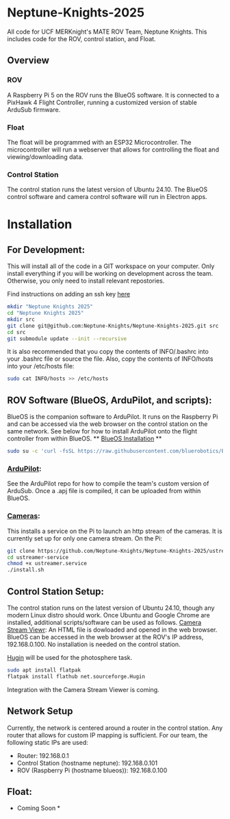 # Neptune-Knights-2025
All code for UCF MERKnight's MATE ROV Team, Neptune Knights.
This includes code for the ROV, control station, and Float.


## Overview
### ROV
A Raspberry Pi 5 on the ROV runs the BlueOS software. It is connected to a PixHawk 4 Flight Controller, running a customized version of stable ArduSub firmware. 

### Float
The float will be programmed with an ESP32 Microcontroller. The microcontroller will run a webserver that allows for controlling the float and viewing/downloading data.

### Control Station
The control station runs the latest version of Ubuntu 24.10. The BlueOS control software and camera control software will run in Electron apps.


# Installation
## For Development:
This will install all of the code in a GIT workspace on your computer. Only install everything if you will be working on development across the team. Otherwise, you only need to install relevant repostories.

Find instructions on adding an ssh key [here](https://docs.github.com/en/authentication/connecting-to-github-with-ssh/adding-a-new-ssh-key-to-your-github-account)

```bash
mkdir "Neptune Knights 2025"
cd "Neptune Knights 2025"
mkdir src
git clone git@github.com:Neptune-Knights/Neptune-Knights-2025.git src
cd src
git submodule update --init --recursive
```

It is also recommended that you copy the contents of INFO/.bashrc into your .bashrc file or source the file.
Also, copy the contents of INFO/hosts into your /etc/hosts file:
```bash
sudo cat INFO/hosts >> /etc/hosts
```

## ROV Software (BlueOS, ArduPilot, and scripts):

BlueOS is the companion software to ArduPilot. It runs on the Raspberry Pi and can be accessed via the web browser on the control station on the same network. See below for how to install ArduPilot onto the flight controller from within BlueOS. 
** [BlueOS Installation](https://github.com/bluerobotics/BlueOS/tree/master/install) **
```bash
sudo su -c 'curl -fsSL https://raw.githubusercontent.com/bluerobotics/BlueOS/master/install/install.sh | bash'
```

### [ArduPilot](https://github.com/Neptune-Knights/ardupilot):
See the ArduPilot repo for how to compile the team's custom version of ArduSub.
Once a .apj file is compiled, it can be uploaded from within BlueOS. 
 
### [Cameras](https://github.com/Neptune-Knights/Neptune-Knights-2025/tree/main/ustreamer%20launch):
This installs a service on the Pi to launch an http stream of the cameras. It is currently set up for only one camera stream.
On the Pi:
```bash
git clone https://github.com/Neptune-Knights/Neptune-Knights-2025/ustreamer-service
cd ustreamer-service
chmod +x ustreamer.service
./install.sh
```
 
## Control Station Setup:
The control station runs on the latest version of Ubuntu 24.10, though any modern Linux distro should work. Once Ubuntu and Google Chrome are installed, additional scripts/software can be used as follows.
[Camera Stream Viewr](https://github.com/Neptune-Knights/Neptune-Knights-2025/tree/main/stream%20viewer): An HTML file is dowloaded and opened in the web browser. 
BlueOS can be accessed in the web browser at the ROV's IP address, 192.168.0.100. No installation is needed on the control station.

[Hugin](https://hugin.sourceforge.io/) will be used for the photosphere task.
```bash
sudo apt install flatpak
flatpak install flathub net.sourceforge.Hugin
``` 
Integration with the Camera Stream Viewer is coming.

## Network Setup
Currently, the network is centered around a router in the control station. Any router that allows for custom IP mapping is sufficient. 
For our team, the following static IPs are used:
- Router: 192.168.0.1
- Control Station (hostname neptune): 192.168.0.101
- ROV (Raspberry Pi (hostname blueos)): 192.168.0.100


## Float:
* Coming Soon *

